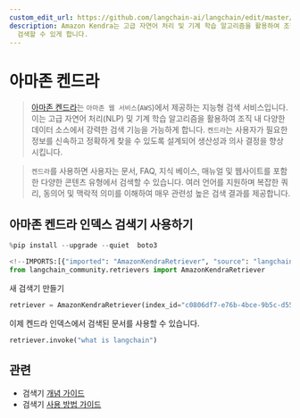 ```yaml
---
custom_edit_url: https://github.com/langchain-ai/langchain/edit/master/docs/docs/integrations/retrievers/amazon_kendra_retriever.ipynb
description: Amazon Kendra는 고급 자연어 처리 및 기계 학습 알고리즘을 활용하여 조직 내 다양한 데이터 소스에서 정보를 신속하게
  검색할 수 있게 합니다.
---
```


# 아마존 켄드라

> [아마존 켄드라](https://docs.aws.amazon.com/kendra/latest/dg/what-is-kendra.html)는 `아마존 웹 서비스`(`AWS`)에서 제공하는 지능형 검색 서비스입니다. 이는 고급 자연어 처리(NLP) 및 기계 학습 알고리즘을 활용하여 조직 내 다양한 데이터 소스에서 강력한 검색 기능을 가능하게 합니다. `켄드라`는 사용자가 필요한 정보를 신속하고 정확하게 찾을 수 있도록 설계되어 생산성과 의사 결정을 향상시킵니다.

> `켄드라`를 사용하면 사용자는 문서, FAQ, 지식 베이스, 매뉴얼 및 웹사이트를 포함한 다양한 콘텐츠 유형에서 검색할 수 있습니다. 여러 언어를 지원하며 복잡한 쿼리, 동의어 및 맥락적 의미를 이해하여 매우 관련성 높은 검색 결과를 제공합니다.

## 아마존 켄드라 인덱스 검색기 사용하기

```python
%pip install --upgrade --quiet  boto3
```


```python
<!--IMPORTS:[{"imported": "AmazonKendraRetriever", "source": "langchain_community.retrievers", "docs": "https://api.python.langchain.com/en/latest/retrievers/langchain_community.retrievers.kendra.AmazonKendraRetriever.html", "title": "Amazon Kendra"}]-->
from langchain_community.retrievers import AmazonKendraRetriever
```


새 검색기 만들기

```python
retriever = AmazonKendraRetriever(index_id="c0806df7-e76b-4bce-9b5c-d5582f6b1a03")
```


이제 켄드라 인덱스에서 검색된 문서를 사용할 수 있습니다.

```python
retriever.invoke("what is langchain")
```


## 관련

- 검색기 [개념 가이드](/docs/concepts/#retrievers)
- 검색기 [사용 방법 가이드](/docs/how_to/#retrievers)